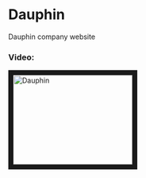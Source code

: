 # Dauphin
Dauphin company website

### Video:
<a href="http://www.youtube.com/watch?feature=player_embedded&v=oRJNfDqWHgQ
" target="_blank"><img src="http://img.youtube.com/vi/oRJNfDqWHgQ/0.jpg" 
alt="Dauphin" width="240" height="180" border="10" /></a>

